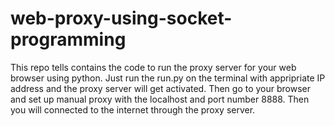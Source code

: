 # web-proxy-using-socket-programming
This repo tells contains the code to run the proxy server for your web browser using python. Just run the run.py on the terminal with appripriate IP address and the proxy server will get activated. Then go to your browser and set up manual proxy with the localhost and port number 8888. Then you will connected to the internet through the proxy server.
